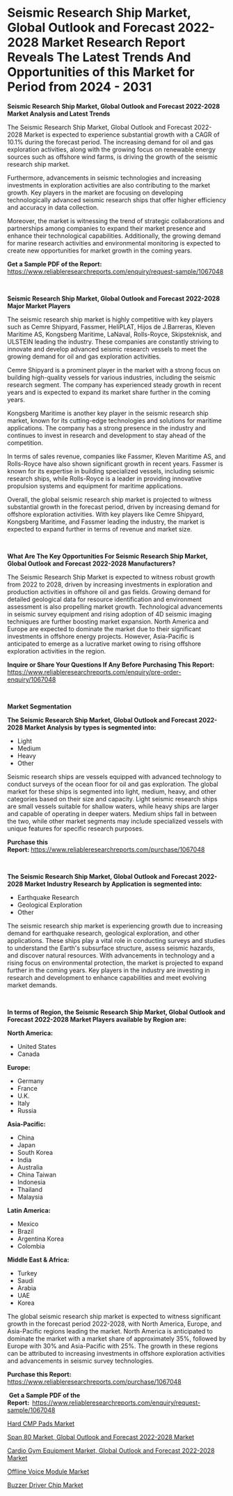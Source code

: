 <p><h1>Seismic Research Ship Market, Global Outlook and Forecast 2022-2028 Market Research Report Reveals The Latest Trends And Opportunities of this Market for Period from 2024 - 2031</h1></p><p><strong>Seismic Research Ship Market, Global Outlook and Forecast 2022-2028 Market Analysis and Latest Trends</strong></p>
<p><p>The Seismic Research Ship Market, Global Outlook and Forecast 2022-2028 Market is expected to experience substantial growth with a CAGR of 10.1% during the forecast period. The increasing demand for oil and gas exploration activities, along with the growing focus on renewable energy sources such as offshore wind farms, is driving the growth of the seismic research ship market. </p><p>Furthermore, advancements in seismic technologies and increasing investments in exploration activities are also contributing to the market growth. Key players in the market are focusing on developing technologically advanced seismic research ships that offer higher efficiency and accuracy in data collection.</p><p>Moreover, the market is witnessing the trend of strategic collaborations and partnerships among companies to expand their market presence and enhance their technological capabilities. Additionally, the growing demand for marine research activities and environmental monitoring is expected to create new opportunities for market growth in the coming years.</p></p>
<p><strong>Get a Sample PDF of the Report:&nbsp;</strong> <a href="https://www.reliableresearchreports.com/enquiry/request-sample/1067048">https://www.reliableresearchreports.com/enquiry/request-sample/1067048</a></p>
<p>&nbsp;</p>
<p><strong>Seismic Research Ship Market, Global Outlook and Forecast 2022-2028 Major Market Players</strong></p>
<p><p>The seismic research ship market is highly competitive with key players such as Cemre Shipyard, Fassmer, HeliPLAT, Hijos de J.Barreras, Kleven Maritime AS, Kongsberg Maritime, LaNaval, Rolls-Royce, Skipsteknisk, and ULSTEIN leading the industry. These companies are constantly striving to innovate and develop advanced seismic research vessels to meet the growing demand for oil and gas exploration activities.</p><p>Cemre Shipyard is a prominent player in the market with a strong focus on building high-quality vessels for various industries, including the seismic research segment. The company has experienced steady growth in recent years and is expected to expand its market share further in the coming years.</p><p>Kongsberg Maritime is another key player in the seismic research ship market, known for its cutting-edge technologies and solutions for maritime applications. The company has a strong presence in the industry and continues to invest in research and development to stay ahead of the competition.</p><p>In terms of sales revenue, companies like Fassmer, Kleven Maritime AS, and Rolls-Royce have also shown significant growth in recent years. Fassmer is known for its expertise in building specialized vessels, including seismic research ships, while Rolls-Royce is a leader in providing innovative propulsion systems and equipment for maritime applications.</p><p>Overall, the global seismic research ship market is projected to witness substantial growth in the forecast period, driven by increasing demand for offshore exploration activities. With key players like Cemre Shipyard, Kongsberg Maritime, and Fassmer leading the industry, the market is expected to expand further in terms of revenue and market size.</p></p>
<p>&nbsp;</p>
<p><strong>What Are The Key Opportunities For Seismic Research Ship Market, Global Outlook and Forecast 2022-2028 Manufacturers?</strong></p>
<p><p>The Seismic Research Ship Market is expected to witness robust growth from 2022 to 2028, driven by increasing investments in exploration and production activities in offshore oil and gas fields. Growing demand for detailed geological data for resource identification and environment assessment is also propelling market growth. Technological advancements in seismic survey equipment and rising adoption of 4D seismic imaging techniques are further boosting market expansion. North America and Europe are expected to dominate the market due to their significant investments in offshore energy projects. However, Asia-Pacific is anticipated to emerge as a lucrative market owing to rising offshore exploration activities in the region.</p></p>
<p><strong>Inquire or Share Your Questions If Any Before Purchasing This Report:</strong> <a href="https://www.reliableresearchreports.com/enquiry/pre-order-enquiry/1067048">https://www.reliableresearchreports.com/enquiry/pre-order-enquiry/1067048</a></p>
<p>&nbsp;</p>
<p><strong>Market Segmentation</strong></p>
<p><strong>The Seismic Research Ship Market, Global Outlook and Forecast 2022-2028 Market Analysis by types is segmented into:</strong></p>
<p><ul><li>Light</li><li>Medium</li><li>Heavy</li><li>Other</li></ul></p>
<p><p>Seismic research ships are vessels equipped with advanced technology to conduct surveys of the ocean floor for oil and gas exploration. The global market for these ships is segmented into light, medium, heavy, and other categories based on their size and capacity. Light seismic research ships are small vessels suitable for shallow waters, while heavy ships are larger and capable of operating in deeper waters. Medium ships fall in between the two, while other market segments may include specialized vessels with unique features for specific research purposes.</p></p>
<p><strong>Purchase this Report:&nbsp;</strong><a href="https://www.reliableresearchreports.com/purchase/1067048">https://www.reliableresearchreports.com/purchase/1067048</a></p>
<p>&nbsp;</p>
<p><strong>The Seismic Research Ship Market, Global Outlook and Forecast 2022-2028 Market Industry Research by Application is segmented into:</strong></p>
<p><ul><li>Earthquake Research</li><li>Geological Exploration</li><li>Other</li></ul></p>
<p><p>The seismic research ship market is experiencing growth due to increasing demand for earthquake research, geological exploration, and other applications. These ships play a vital role in conducting surveys and studies to understand the Earth's subsurface structure, assess seismic hazards, and discover natural resources. With advancements in technology and a rising focus on environmental protection, the market is projected to expand further in the coming years. Key players in the industry are investing in research and development to enhance capabilities and meet evolving market demands.</p></p>
<p>&nbsp;</p>
<p><strong>In terms of Region, the Seismic Research Ship Market, Global Outlook and Forecast 2022-2028 Market Players available by Region are:</strong></p>
<p>
    <p> <strong> North America: </strong>
        <ul>
            <li>United States</li>
            <li>Canada</li>
        </ul>
        </p> 
    <p> <strong> Europe: </strong>
        <ul>
            <li>Germany</li>
            <li>France</li>
            <li>U.K.</li>
            <li>Italy</li>
            <li>Russia</li>
        </ul>
        </p> 
    <p> <strong> Asia-Pacific: </strong>
        <ul>
            <li>China</li>
            <li>Japan</li>
            <li>South Korea</li>
            <li>India</li>
            <li>Australia</li>
            <li>China Taiwan</li>
            <li>Indonesia</li>
            <li>Thailand</li>
            <li>Malaysia</li>
        </ul>
        </p> 
    <p> <strong> Latin America: </strong>
        <ul>
            <li>Mexico</li>
            <li>Brazil</li>
            <li>Argentina Korea</li>
            <li>Colombia</li>
        </ul>
        </p> 
    <p> <strong> Middle East & Africa: </strong>
        <ul>
            <li>Turkey</li>
            <li>Saudi</li>
            <li>Arabia</li>
            <li>UAE</li>
            <li>Korea</li>
        </ul>
    </p>
    </p>
<p><p>The global seismic research ship market is expected to witness significant growth in the forecast period 2022-2028, with North America, Europe, and Asia-Pacific regions leading the market. North America is anticipated to dominate the market with a market share of approximately 35%, followed by Europe with 30% and Asia-Pacific with 25%. The growth in these regions can be attributed to increasing investments in offshore exploration activities and advancements in seismic survey technologies.</p></p>
<p><strong>Purchase this Report: </strong><a href="https://www.reliableresearchreports.com/purchase/1067048">https://www.reliableresearchreports.com/purchase/1067048</a></p>
<p>&nbsp;<strong>Get a Sample PDF of the Report:&nbsp;&nbsp;</strong><a href="https://www.reliableresearchreports.com/enquiry/request-sample/1067048">https://www.reliableresearchreports.com/enquiry/request-sample/1067048</a></p>
<p><strong></strong></p>
<p><p><a href="https://medium.com/@lauragriffin12/hard-cmp-pads-market-trends-and-market-analysis-forecasted-for-period-2024-2031-2dc1e9e3312a">Hard CMP Pads Market</a></p><p><a href="https://github.com/provorikovar/Market-Research-Report-List-2/blob/main/span-80-market-global-outlook-and-forecast-2022-2028-market.md">Span 80 Market, Global Outlook and Forecast 2022-2028 Market</a></p><p><a href="https://github.com/Krish2023na/Market-Research-Report-List-2/blob/main/cardio-gym-equipment-market-global-outlook-and-forecast-2022-2028-market.md">Cardio Gym Equipment Market, Global Outlook and Forecast 2022-2028 Market</a></p><p><a href="https://medium.com/@lauragriffin12/offline-voice-module-market-report-reveals-the-latest-trends-and-growth-opportunities-of-this-c0858878ec98">Offline Voice Module Market</a></p><p><a href="https://medium.com/@lauragriffin12/buzzer-driver-chip-market-size-reveals-the-best-marketing-channels-in-global-industry-8326ba238199">Buzzer Driver Chip Market</a></p></p>